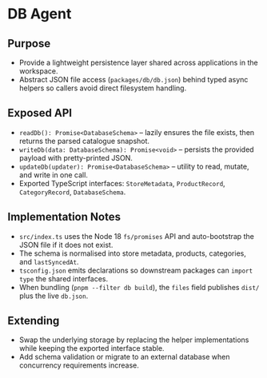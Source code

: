 # DB Agent

## Purpose
- Provide a lightweight persistence layer shared across applications in the workspace.
- Abstract JSON file access (`packages/db/db.json`) behind typed async helpers so callers avoid direct filesystem handling.

## Exposed API
- `readDb(): Promise<DatabaseSchema>` – lazily ensures the file exists, then returns the parsed catalogue snapshot.
- `writeDb(data: DatabaseSchema): Promise<void>` – persists the provided payload with pretty-printed JSON.
- `updateDb(updater): Promise<DatabaseSchema>` – utility to read, mutate, and write in one call.
- Exported TypeScript interfaces: `StoreMetadata`, `ProductRecord`, `CategoryRecord`, `DatabaseSchema`.

## Implementation Notes
- `src/index.ts` uses the Node 18 `fs/promises` API and auto-bootstrap the JSON file if it does not exist.
- The schema is normalised into store metadata, products, categories, and `lastSyncedAt`.
- `tsconfig.json` emits declarations so downstream packages can `import type` the shared interfaces.
- When bundling (`pnpm --filter db build`), the `files` field publishes `dist/` plus the live `db.json`.

## Extending
- Swap the underlying storage by replacing the helper implementations while keeping the exported interface stable.
- Add schema validation or migrate to an external database when concurrency requirements increase.
